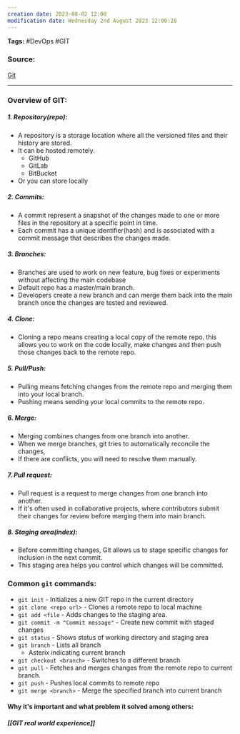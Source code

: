 ```yaml
---
creation date: 2023-08-02 12:00
modification date: Wednesday 2nd August 2023 12:00:26
---
```


**Tags:** #DevOps #GIT 

### Source:
[Git](https://chat.openai.com/share/8fed5082-9761-42b4-b662-064f819b11c4)

--------------------------------------

### Overview of GIT:

##### 1. Repository(repo):
 * A repository is a storage location where all the versioned files and their history are stored.
 * It can be hosted remotely.
	 * GitHub
	 * GitLab
	 * BitBucket
* Or you can store locally

##### 2. Commits:
 * A commit represent a snapshot of the changes made to one or more files in the repository at a specific point  in time.
 * Each commit has a unique identifier(hash) and is associated with a commit message that describes the changes made.

##### 3. Branches:
 * Branches are used to work on new feature, bug fixes or experiments without affecting the main codebase
 * Default repo has a master/main branch.
 * Developers create a new branch and can merge them back into the main branch once the changes are tested and reviewed.

##### 4. Clone:
 * Cloning a repo means creating a local copy of the remote repo. this allows you to work on the code locally, make changes and then push those changes back to the remote repo.

##### 5. Pull/Push:
 * Pulling means fetching changes from the remote repo and merging them into your local branch.
 * Pushing means sending your local commits to the remote repo.

##### 6. Merge:
 * Merging combines changes from one branch into another.
 * When we merge branches, git tries to automatically reconcile the changes,
 * If there are conflicts, you will need to resolve them manually.

##### 7. Pull request:
 * Pull request is a request to merge changes from one branch into another.
 * If it's often used in collaborative projects, where contributors submit their changes for review before merging them into main branch.

##### 8. Staging area(index):
 * Before committing changes, Git allows us to stage specific changes for inclusion in the next commit.
 * This staging area helps you control which changes will be committed.


### Common `git` commands:

* `git init` -  Initializes a new GIT repo in the current directory
* `git clone <repo url>` - Clones a remote repo to local machine
* `git add <file` - Adds changes to the staging area.
* `git commit -m "Commit message"` - Create new commit with staged changes
* `git status` - Shows status of working directory and staging area
* `git branch` - Lists all branch
	* Asterix indicating current branch
* `git checkout <branch>` -  Switches to a different branch
* `git pull` - Fetches and merges changes from the remote repo to current branch.
* `git push` - Pushes local commits to remote repo
* `git merge <branch>` -  Merge the specified branch into current branch

#### Why it's important and what problem it solved among others:


##### [[GIT real world experience]]


